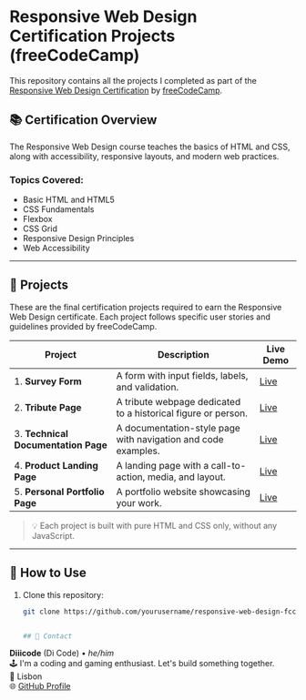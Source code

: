 # Responsive Web Design Certification Projects (freeCodeCamp)

This repository contains all the projects I completed as part of the [Responsive Web Design Certification](https://www.freecodecamp.org/learn/2022/responsive-web-design/) by [freeCodeCamp](https://www.freecodecamp.org/).

## 📚 Certification Overview

The Responsive Web Design course teaches the basics of HTML and CSS, along with accessibility, responsive layouts, and modern web practices.

### Topics Covered:
- Basic HTML and HTML5
- CSS Fundamentals
- Flexbox
- CSS Grid
- Responsive Design Principles
- Web Accessibility

---

## 💼 Projects

These are the final certification projects required to earn the Responsive Web Design certificate. Each project follows specific user stories and guidelines provided by freeCodeCamp.

| Project | Description | Live Demo |
|--------|-------------|------------|
| 1. **Survey Form** | A form with input fields, labels, and validation. | [Live](#) |
| 2. **Tribute Page** | A tribute webpage dedicated to a historical figure or person. | [Live](#) |
| 3. **Technical Documentation Page** | A documentation-style page with navigation and code examples. | [Live](#) |
| 4. **Product Landing Page** | A landing page with a call-to-action, media, and layout. | [Live](#) |
| 5. **Personal Portfolio Page** | A portfolio website showcasing your work. | [Live](#) |

> 💡 Each project is built with pure HTML and CSS only, without any JavaScript.

---

## 🚀 How to Use

1. Clone this repository:
   ```bash
   git clone https://github.com/yourusername/responsive-web-design-fcc.git


   ## 📩 Contact

**Diiicode** (Di Code) • *he/him*  
🕹️ I'm a coding and gaming enthusiast. Let's build something together.  
📍 Lisbon  
🌐 [GitHub Profile](https://github.com/Diiicode)
